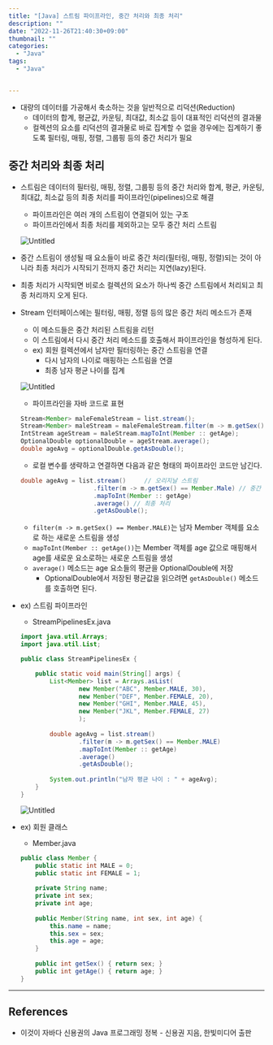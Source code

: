 ```yaml
---
title: "[Java] 스트림 파이프라인, 중간 처리와 최종 처리"
description: ""
date: "2022-11-26T21:40:30+09:00"
thumbnail: ""
categories:
  - "Java"
tags:
  - "Java"


---
```

<!--more-->

- 대량의 데이터를 가공해서 축소하는 것을 일반적으로 리덕션(Reduction)
    - 데이터의 합계, 평균값, 카운팅, 최대값, 최소값 등이 대표적인 리덕션의 결과물
    - 컬렉션의 요소를 리덕션의 결과물로 바로 집계할 수 없을 경우에는 집계하기 좋도록 필터링, 매핑, 정렬, 그룹핑 등의 중간 처리가 필요

## 중간 처리와 최종 처리

- 스트림은 데이터의 필터링, 매핑, 정렬, 그룹핑 등의 중간 처리와 합계, 평균, 카운팅, 최대값, 최소값 등의 최종 처리를 파이프라인(pipelines)으로 해결
    - 파이프라인은 여러 개의 스트림이 연결되어 있는 구조
    - 파이프라인에서 최종 처리를 제외하고는 모두 중간 처리 스트림
    
    ![Untitled](/images/lang_java/stream/스트림_파이프라인,_중간_처리와_최종_처리/Untitled.png)
    
- 중간 스트림이 생성될 때 요소들이 바로 중간 처리(필터링, 매핑, 정렬)되는 것이 아니라 최종 처리가 시작되기 전까지 중간 처리는 지연(lazy)된다.
- 최종 처리가 시작되면 비로소 컬렉션의 요소가 하나씩 중간 스트림에서 처리되고 최종 처리까지 오게 된다.
- Stream 인터페이스에는 필터링, 매핑, 정렬 등의 많은 중간 처리 메소드가 존재
    - 이 메소드들은 중간 처리된 스트림을 리턴
    - 이 스트림에서 다시 중간 처리 메소드를 호출해서 파이프라인을 형성하게 된다.
    - ex) 회원 컬렉션에서 남자만 필터링하는 중간 스트림을 연결
        - 다시 남자의 나이로 매핑하는 스트림을 연결
        - 최종 남자 평균 나이를 집계
    
    ![Untitled](/images/lang_java/stream/스트림_파이프라인,_중간_처리와_최종_처리/Untitled%201.png)
    
    - 파이프라인을 자바 코드로 표현
    
    ```java
    Stream<Member> maleFemaleStream = list.stream();
    Stream<Member> maleStream = maleFemaleStream.filter(m -> m.getSex() == Member.MALE);
    IntStream ageStream = maleStream.mapToInt(Member :: getAge);
    OptionalDouble optionalDouble = ageStream.average();
    double ageAvg = optionalDouble.getAsDouble();
    ```
    
    - 로컬 변수를 생략하고 연결하면 다음과 같은 형태의 파이프라인 코드만 남긴다.
    
    ```java
    double ageAvg = list.stream()     // 오리지날 스트림
    					.filter(m -> m.getSex() == Member.Male) // 중간 처리 스트림
    					.mapToInt(Member :: getAge)
    					.average() // 최종 처리
    					.getAsDouble();
    ```
    
    - `filter(m -> m.getSex() == Member.MALE)`는 남자 Member 객체를 요소로 하는 새로운 스트림을 생성
    - `mapToInt(Member :: getAge())`는 Member 객체를 age 값으로 매핑해서 age를 새로운 요소로하는 새로운 스트림을 생성
    - `average()` 메소드는 age 요소들의 평균을 OptionalDouble에 저장
        - OptionalDouble에서 저장된 평균값을 읽으려면 `getAsDouble()` 메소드를 호출하면 된다.
- ex) 스트림 파이프라인
    - StreamPipelinesEx.java
    
    ```java
    import java.util.Arrays;
    import java.util.List;
    
    public class StreamPipelinesEx {
    
    	public static void main(String[] args) {
    		List<Member> list = Arrays.asList(
    				new Member("ABC", Member.MALE, 30),
    				new Member("DEF", Member.FEMALE, 20),
    				new Member("GHI", Member.MALE, 45),
    				new Member("JKL", Member.FEMALE, 27)
    				);
    		
    		double ageAvg = list.stream()
    				.filter(m -> m.getSex() == Member.MALE)
    				.mapToInt(Member :: getAge)
    				.average()
    				.getAsDouble();
    		
    		System.out.println("남자 평균 나이 : " + ageAvg);
    	}
    }
    ```
    
    ![Untitled](/images/lang_java/stream/스트림_파이프라인,_중간_처리와_최종_처리/Untitled%202.png)
    
- ex) 회원 클래스
    - Member.java
    
    ```java
    public class Member {
    	public static int MALE = 0;
    	public static int FEMALE = 1;
    	
    	private String name;
    	private int sex;
    	private int age;
    	
    	public Member(String name, int sex, int age) {
    		this.name = name;
    		this.sex = sex;
    		this.age = age;
    	}
    	
    	public int getSex() { return sex; }
    	public int getAge() { return age; }
    }
    ```
    

---

## References

- 이것이 자바다 신용권의 Java 프로그래밍 정복 - 신용권 지음, 한빛미디어 출판